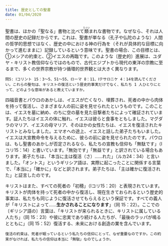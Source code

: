 ```yaml
---
title: 歴史としての聖書
date: 01/04/2020
---
```


聖書は、ほかの「聖なる」書物と比べて<ruby>類<rt>たぐい</rt></ruby>まれな書物です。なぜなら、それは人間の歴史の記録だからです。これは、聖書が単なる（孔子や仏陀のような）人間の哲学的思想ではなく、歴史の中における神の行為を（それが具体的な目標に向かって進むままに）記録しているという意味です。聖書の場合、この目標とは、①メシアの約束と、②イエスの再臨です。このような〔歴史的〕進展は、ユダヤ・キリスト教信仰ならではのもので、古代エジプトから現代の東洋の宗教に至るまで、多くの世界宗教が持つ循環的世界観とは大きく異なります。

`問5: Ⅰコリント 15：3～5、51～55、ローマ 8：11、Ⅰテサロニケ 4：14を読んでください。これらの聖句は、キリストの復活という歴史的事実だけでなく、私たち 1 人ひとりにとって、どのような意味があると教えていますか。`

四福音書とパウロのあかしは、イエスが亡くなり、埋葬され、死者の中から肉体を持って復活し、さまざまな人の前に姿を見せられたというものです。このことは、イエスを墓に納め、のちに空の墓を見た目撃者たちによって確証されています。証人たちはイエスの体に触れ、イエスは彼らと食事をともしました。マグダラのマリア、イエスの母マリア、そのほかの女性たちは、イエスを復活されたキリストとみなしました。エマオへの途上、イエスと話した弟子たちもいました。イエスは大宣教命令を与えるために、彼らの前に姿を見せられたのです。パウロは、もし聖書のあかしが否定されるなら、私たちの宣教も信仰も「無駄です」（Ⅰコリ15：14）と書いています。「無効です」「無益です」と訳されている場合もあります。弟子たちは、「本当に主は復活（さ）……れた」（ルカ24：34）と言いました。「オントス」というギリシア語は、実際に起こったことに関係する言葉で、「本当に」「確かに」などと訳されます。弟子たちは、「主は確かに復活された」と証言したのです。

キリストはまた、すべての死者の「初穂」（Ⅰコリ15：20）と表現されています。キリストが肉体を持って死者の中から復活し、現在生きておられるという歴史的事実は、私たちも同じように復活させてもらえるという保証です。すべての義人が「キリストによって……**生かされることになります**」（同 15：22）。ここでの〔ギリシア語の〕言葉は、「キリストが来られるときに、キリストに属している人たち」（同 15：23）や彼に忠実であり続ける人たちが、「最後のラッパが鳴るとともに」（同 15：52）復活する、未来における創造の業を含んでいます。

`復活の約束は、死者が眠っているという私たちの信仰にとって、なぜ重要なのですか。この約束がなければ、私たちの信仰は本当に「無駄」なのでしょうか。`